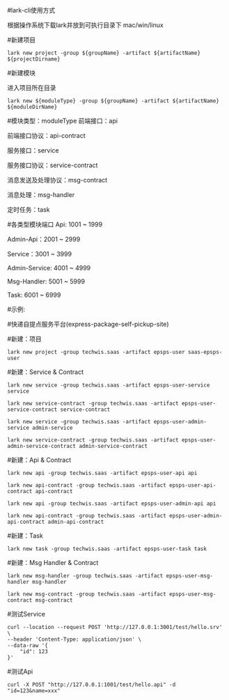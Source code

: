 #lark-cli使用方式

根据操作系统下载lark并放到可执行目录下
mac/win/linux

#新建项目
```
lark new project -group ${groupName} -artifact ${artifactName} ${projectDirname}
```
#新建模块

进入项目所在目录
```
lark new ${moduleType} -group ${groupName} -artifact ${artifactName} ${moduleDirName}
```
#模块类型：moduleType
前端接口：api

前端接口协议：api-contract

服务接口：service

服务接口协议：service-contract

消息发送及处理协议：msg-contract

消息处理：msg-handler

定时任务：task

#各类型模块端口
Api: 1001 ~ 1999

Admin-Api：2001 ~ 2999

Service：3001 ~ 3999

Admin-Service: 4001 ~ 4999

Msg-Handler: 5001 ~ 5999

Task: 6001 ~ 6999

#示例:

#快递自提点服务平台(express-package-self-pickup-site)

#新建：项目
```
lark new project -group techwis.saas -artifact epsps-user saas-epsps-user 
```
#新建：Service & Contract
```
lark new service -group techwis.saas -artifact epsps-user-service service
```
```
lark new service-contract -group techwis.saas -artifact epsps-user-service-contract service-contract
```
```
lark new service -group techwis.saas -artifact epsps-user-admin-service admin-service
```
```
lark new service-contract -group techwis.saas -artifact epsps-user-admin-service-contract admin-service-contract
```
#新建：Api & Contract
```
lark new api -group techwis.saas -artifact epsps-user-api api
```
```
lark new api-contract -group techwis.saas -artifact epsps-user-api-contract api-contract
```
```
lark new api -group techwis.saas -artifact epsps-user-admin-api api
```
```
lark new api-contract -group techwis.saas -artifact epsps-user-admin-api-contract admin-api-contract
```
#新建：Task
```
lark new task -group techwis.saas -artifact epsps-user-task task
```
#新建：Msg Handler & Contract
```
lark new msg-handler -group techwis.saas -artifact epsps-user-msg-handler msg-handler
```
```
lark new msg-contract -group techwis.saas -artifact epsps-user-msg-contract msg-contract
```
#测试Service
```
curl --location --request POST 'http://127.0.0.1:3001/test/hello.srv' \
--header 'Content-Type: application/json' \
--data-raw '{
    "id": 123 
}'
```
#测试Api
```
curl -X POST "http://127.0.0.1:1001/test/hello.api" -d "id=123&name=xxx"
```